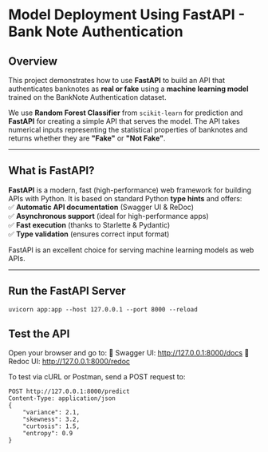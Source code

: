 # Model Deployment Using FastAPI - Bank Note Authentication

## Overview  
This project demonstrates how to use **FastAPI** to build an API that authenticates banknotes as **real or fake** using a **machine learning model** trained on the BankNote Authentication dataset.  

We use **Random Forest Classifier** from `scikit-learn` for prediction and **FastAPI** for creating a simple API that serves the model. The API takes numerical inputs representing the statistical properties of banknotes and returns whether they are **"Fake"** or **"Not Fake"**.

---

## What is FastAPI?  
**FastAPI** is a modern, fast (high-performance) web framework for building APIs with Python. It is based on standard Python **type hints** and offers:  
✅ **Automatic API documentation** (Swagger UI & ReDoc)  
✅ **Asynchronous support** (ideal for high-performance apps)  
✅ **Fast execution** (thanks to Starlette & Pydantic)  
✅ **Type validation** (ensures correct input format)  

FastAPI is an excellent choice for serving machine learning models as web APIs.

---

## Run the FastAPI Server
```
uvicorn app:app --host 127.0.0.1 --port 8000 --reload
```
## Test the API
Open your browser and go to:
🔹 Swagger UI: http://127.0.0.1:8000/docs
🔹 Redoc UI: http://127.0.0.1:8000/redoc

To test via cURL or Postman, send a POST request to:
```
POST http://127.0.0.1:8000/predict
Content-Type: application/json
{
    "variance": 2.1,
    "skewness": 3.2,
    "curtosis": 1.5,
    "entropy": 0.9
}
```
